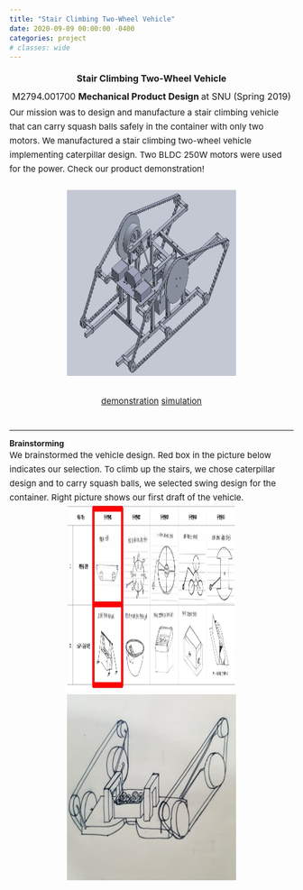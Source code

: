 ```yaml
---
title: "Stair Climbing Two-Wheel Vehicle"
date: 2020-09-09 00:00:00 -0400
categories: project
# classes: wide
---
```


<div style="font-size: medium; line-height: 2em;">
<center><strong> Stair Climbing Two-Wheel Vehicle </strong> <br>
  M2794.001700 <strong> Mechanical Product Design </strong> at SNU (Spring 2019)<br> </center>
</div>

<div style="font-size: 15px; line-height: 25px;">
Our mission was to design and manufacture a stair climbing vehicle that can carry squash balls safely in the container with only two motors. We manufactured a stair climbing two-wheel vehicle implementing caterpillar design. Two BLDC 250W motors were used for the power. Check our product demonstration! <br>
<br> <center><img src="/assets/images/stairclimbing.jpg" border="0" width="300" height="330"/> </center>
<br> <center> <a href="https://youtu.be/zbO6nPRZ41U" target="_blank">demonstration</a>  <a href="https://youtu.be/o7WLumbu6R0" target="_blank">simulation</a> </center>  
<br>
  
</div>

<hr class="one">
<strong> Brainstorming </strong><br>

<div style="font-size: 15px; line-height: 25px;"> 
We brainstormed the vehicle design. Red box in the picture below indicates our selection. To climb up the stairs, we chose caterpillar design and to carry squash balls, we selected swing design for the container. Right picture shows our first draft of the vehicle. <br>
<center><img src="/assets/images/brainstorming1.JPG" border="0" width="300" height="330"/> <img src="/assets/images/brainstorming2.jpg" border="0" width="300" height="330"/></center>
<br>
</div>


